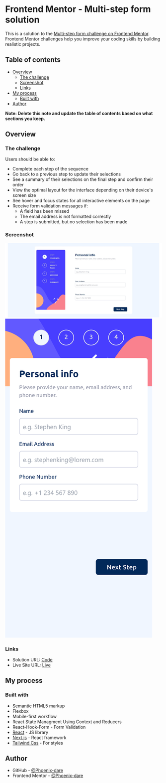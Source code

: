 # Frontend Mentor - Multi-step form solution

This is a solution to the [Multi-step form challenge on Frontend Mentor](https://www.frontendmentor.io/challenges/multistep-form-YVAnSdqQBJ). Frontend Mentor challenges help you improve your coding skills by building realistic projects. 

## Table of contents

- [Overview](#overview)
  - [The challenge](#the-challenge)
  - [Screenshot](#screenshot)
  - [Links](#links)
- [My process](#my-process)
  - [Built with](#built-with)
- [Author](#author)

**Note: Delete this note and update the table of contents based on what sections you keep.**

## Overview

### The challenge

Users should be able to:

- Complete each step of the sequence
- Go back to a previous step to update their selections
- See a summary of their selections on the final step and confirm their order
- View the optimal layout for the interface depending on their device's screen size
- See hover and focus states for all interactive elements on the page
- Receive form validation messages if:
  - A field has been missed
  - The email address is not formatted correctly
  - A step is submitted, but no selection has been made

### Screenshot

![](./public/desktop_SS.jpeg)
![](./public/mobile_SS.png)



### Links

- Solution URL: [Code](https://github.com/Phoenix-dare/Multi_Step_Form)
- Live Site URL: [Live](https://multi-step-form-indol-nine.vercel.app/)

## My process

### Built with

- Semantic HTML5 markup
- Flexbox
- Mobile-first workflow
- React State Managment Using Context and Reducers
- React-Hook-Form - Form Validation
- [React](https://reactjs.org/) - JS library
- [Next.js](https://nextjs.org/) - React framework
- [Tailwind Css](https://https://tailwindcss.com/) - For styles


## Author

- GitHub - [@Phoenix-dare](https://github.com/Phoenix-dare/)
- Frontend Mentor - [@Phoenix-dare](https://www.frontendmentor.io/profile/Phoenix-dare)


